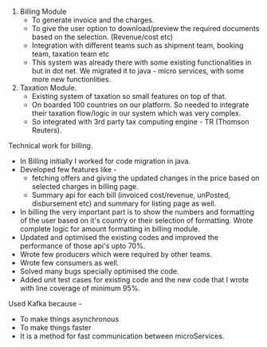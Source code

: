 

1. Billing Module
	- To generate invoice and the charges.
	- To give the user option to download/preview the required documents based on the selection. (Revenue/cost etc)
	- Integration with different teams such as shipment team, booking team, taxation team etc
	- This system was already there with some existing functionalities in but in dot net. We migrated it to java - micro services, with some more new functionlities.
1. Taxation Module.
	- Existing system of taxation so small features on top of that.
	- On boarded 100 countries on our platform. So needed to integrate their taxation flow/logic in our system which was very complex.
	- So integrated with 3rd party tax computing engine - TR (Thomson Reuters).


Technical work for billing.
- In Billing initially I worked for code migration in java.
- Developed few features like - 
	- fetching offers and giving the updated changes in the price based on selected charges in billing page. 
	- Summary api for each bill (invoiced cost/revenue, unPosted, disbursement etc) and summary for listing page as well.
- In billing the very important part is to show the numbers and formatting of the user based on it's country or their selection of formatting. Wrote complete logic for amount formatting in billing module.
- Updated and optimised the existing codes and improved the performance of those api's upto 70%.
- Wrote few producers which were required by other teams.
- Wrote few consumers as well.
- Solved many bugs specially optimised the code.
- Added unit test cases for existing code and the new code that I wrote with line coverage of minimum 95%.



Used Kafka because - 
- To make things asynchronous
- To make things faster
- It is a method for fast communication between microServices.